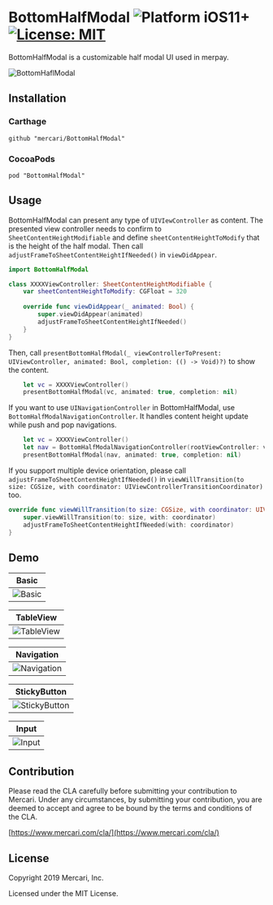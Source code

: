 # BottomHalfModal  ![Platform iOS11+](https://img.shields.io/badge/platform-ios11%2B-red) [![License: MIT](https://img.shields.io/badge/License-MIT-green.svg)](https://opensource.org/licenses/MIT)

BottomHalfModal is a customizable half modal UI used in merpay.

![BottomHaflModal](https://github.com/mercari/BottomHalfModal/raw/master/Screenshots/basic.gif)

## Installation

### Carthage

```
github "mercari/BottomHalfModal"
```

### CocoaPods

```
pod "BottomHalfModal"
```


## Usage

BottomHalfModal can present any type of `UIVIewController` as content. The presented view controller needs to confirm to `SheetContentHeightModifiable` and define `sheetContentHeightToModify` that is the height of the half modal. Then call `adjustFrameToSheetContentHeightIfNeeded()` in `viewDidAppear`.

```swift
import BottomHalfModal

class XXXXViewController: SheetContentHeightModifiable {
    var sheetContentHeightToModify: CGFloat = 320
    
    override func viewDidAppear(_ animated: Bool) {
        super.viewDidAppear(animated)
        adjustFrameToSheetContentHeightIfNeeded()
    }
}

```

Then, call `presentBottomHalfModal(_ viewControllerToPresent: UIViewController, animated: Bool, completion: (() -> Void)?)` to show  the content.

```swift
    let vc = XXXXViewController()
    presentBottomHalfModal(vc, animated: true, completion: nil)
```

If you want to use `UINavigationController` in BottomHalfModal, use `BottomHalfModalNavigationController`. It handles content height update while push and pop navigations.

```swift
    let vc = XXXXViewController()
    let nav = BottomHalfModalNavigationController(rootViewController: vc)
    presentBottomHalfModal(nav, animated: true, completion: nil)
```


If you support multiple device orientation, please call `adjustFrameToSheetContentHeightIfNeeded()` in `viewWillTransition(to size: CGSize, with coordinator: UIViewControllerTransitionCoordinator)` too.

```swift
override func viewWillTransition(to size: CGSize, with coordinator: UIViewControllerTransitionCoordinator) {
    super.viewWillTransition(to: size, with: coordinator)
    adjustFrameToSheetContentHeightIfNeeded(with: coordinator)
}
```

## Demo

|Basic|
|---|
|![Basic](https://github.com/mercari/BottomHalfModal/raw/master/Screenshots/basic.gif)|

|TableView|
|---|
|![TableView](https://github.com/mercari/BottomHalfModal/raw/master/Screenshots/tableview.gif)|

|Navigation|
|---|
|![Navigation](https://github.com/mercari/BottomHalfModal/raw/master/Screenshots/navigation.gif)|

|StickyButton|
|---|
|![StickyButton](https://github.com/mercari/BottomHalfModal/raw/master/Screenshots/stickybutton.gif)|

|Input|
|---|
|![Input](https://github.com/mercari/BottomHalfModal/raw/master/Screenshots/input.gif)|

## Contribution

Please read the CLA carefully before submitting your contribution to Mercari.
Under any circumstances, by submitting your contribution, you are deemed to accept and agree to be bound by the terms and conditions of the CLA.

[https://www.mercari.com/cla/](https://www.mercari.com/cla/)


## License

Copyright 2019 Mercari, Inc.

Licensed under the MIT License.
